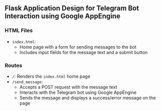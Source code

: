 ## Flask Application Design for Telegram Bot Interaction using Google AppEngine

### HTML Files

- `index.html`:
  - Home page with a form for sending messages to the bot
  - Includes input fields for the message text and a submit button

### Routes

- `/`: Renders the `index.html` home page
- `/send_message`:
  - Accepts a POST request with the message text
  - Interacts with the Telegram bot using Google AppEngine
  - Sends the message and displays a success/error message on the page